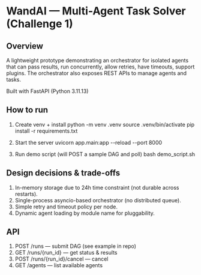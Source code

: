 # WandAI — Multi-Agent Task Solver (Challenge 1)

## Overview

A lightweight prototype demonstrating an orchestrator for isolated agents that can pass results, run concurrently, allow retries, have timeouts, support plugins. The orchestrator also exposes REST APIs to manage agents and tasks.

Built with FastAPI (Python 3.11.13)

## How to run

1. Create venv + install
python -m venv .venv
source .venv/bin/activate
pip install -r requirements.txt

2. Start the server
uvicorn app.main:app --reload --port 8000

3. Run demo script (will POST a sample DAG and poll)
bash demo_script.sh

## Design decisions & trade-offs

1. In-memory storage due to 24h time constraint (not durable across restarts).
2. Single-process asyncio-based orchestrator (no distributed queue).
3. Simple retry and timeout policy per node.
4. Dynamic agent loading by module name for pluggability.

## API

1. POST /runs — submit DAG (see example in repo)
2. GET /runs/{run_id} — get status & results
3. POST /runs/{run_id}/cancel — cancel
4. GET /agents — list available agents
